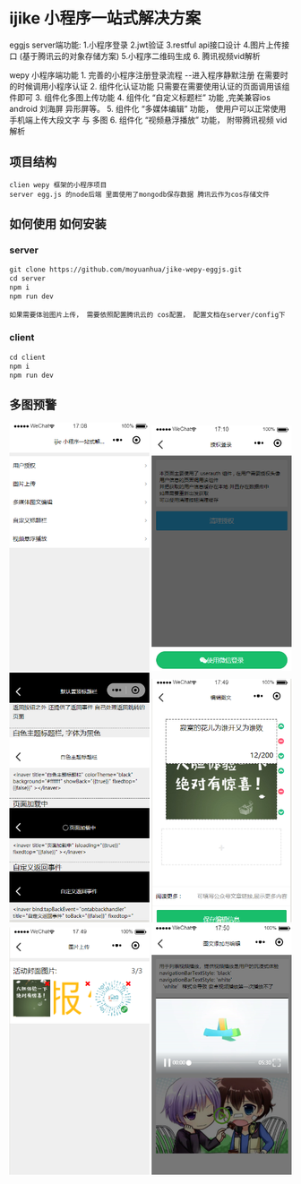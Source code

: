 # ijike 小程序一站式解决方案
eggjs server端功能:
    1.小程序登录
    2.jwt验证
    3.restful api接口设计
    4.图片上传接口 (基于腾讯云的对象存储方案)
    5.小程序二维码生成
    6. 腾讯视频vid解析

wepy 小程序端功能
    1. 完善的小程序注册登录流程 --进入程序静默注册 在需要时的时候调用小程序认证
    2. 组件化认证功能 只需要在需要使用认证的页面调用该组件即可
    3. 组件化多图上传功能 
    4. 组件化 “自定义标题栏” 功能 ,完美兼容ios android 刘海屏 异形屏等。
    5. 组件化 “多媒体编辑” 功能， 使用户可以正常使用手机端上传大段文字 与 多图
    6. 组件化 “视频悬浮播放” 功能， 附带腾讯视频 vid 解析 


## 项目结构

    clien wepy 框架的小程序项目
    server egg.js 的node后端 里面使用了mongodb保存数据 腾讯云作为cos存储文件



##  如何使用 如何安装

### server

    
    git clone https://github.com/moyuanhua/jike-wepy-eggjs.git
    cd server
    npm i 
    npm run dev
    
    如果需要体验图片上传， 需要依照配置腾讯云的 cos配置， 配置文档在server/config下
    

### client    


    cd client
    npm i
    npm run dev
    



    

## 多图预警
<img src="./img/cover.png" width="250" height="" alt="封面"></img>
<img src="./img/auth.png" width="250" height="" alt="认证"></img>
<img src="./img/title.png" width="250" height="" alt="标题"></img>
<img src="./img/medie.png" width="250" height="" alt="多媒体"></img>
<img src="./img/upload.png" width="250" height="" alt="上传"></img>
<img src="./img/video.png" width="250" height="" alt="视频"></img>

    
